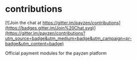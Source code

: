 contributions
=============

[![Join the chat at https://gitter.im/payzen/contributions](https://badges.gitter.im/Join%20Chat.svg)](https://gitter.im/payzen/contributions?utm_source=badge&utm_medium=badge&utm_campaign=pr-badge&utm_content=badge)

Official payment modules for the payzen platform